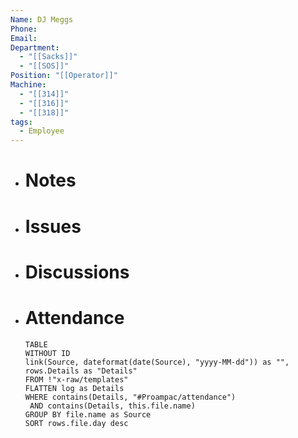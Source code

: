 ```yaml
---
Name: DJ Meggs
Phone: 
Email: 
Department:
  - "[[Sacks]]"
  - "[[SOS]]"
Position: "[[Operator]]"
Machine:
  - "[[314]]"
  - "[[316]]"
  - "[[318]]"
tags:
  - Employee
---
```

- # Notes
- # Issues
- # Discussions
- # Attendance
  
  ```dataview
  TABLE
  WITHOUT ID
  link(Source, dateformat(date(Source), "yyyy-MM-dd")) as "",
  rows.Details as "Details"
  FROM !"x-raw/templates"
  FLATTEN log as Details
  WHERE contains(Details, "#Proampac/attendance")
   AND contains(Details, this.file.name)
  GROUP BY file.name as Source
  SORT rows.file.day desc
  ```
